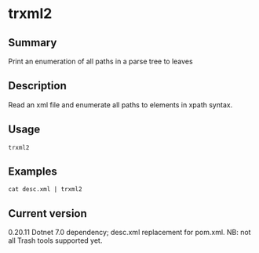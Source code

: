 # trxml2

## Summary

Print an enumeration of all paths in a parse tree to leaves

## Description

Read an xml file and enumerate all paths to elements in xpath syntax.

## Usage

    trxml2

## Examples

    cat desc.xml | trxml2

## Current version

0.20.11 Dotnet 7.0 dependency; desc.xml replacement for pom.xml. NB: not all Trash tools supported yet.
